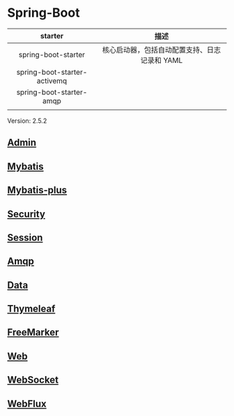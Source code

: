 # Spring-Boot

|starter|描述|
|:---:|:---:|
|spring-boot-starter|核心启动器，包括自动配置支持、日志记录和 YAML|
|spring-boot-starter-activemq||
|spring-boot-starter-amqp||
|||

Version: 2.5.2

## [Admin](./admin)

## [Mybatis](./mybatis)

## [Mybatis-plus](./mybatis-plus)

## [Security](./security)

## [Session](./session)

## [Amqp](./amqp)

## [Data](./data)

## [Thymeleaf](./thymeleaf)

## [FreeMarker](./freemarker)

## [Web](./web)

## [WebSocket](./websocket)

## [WebFlux](./webflux)
